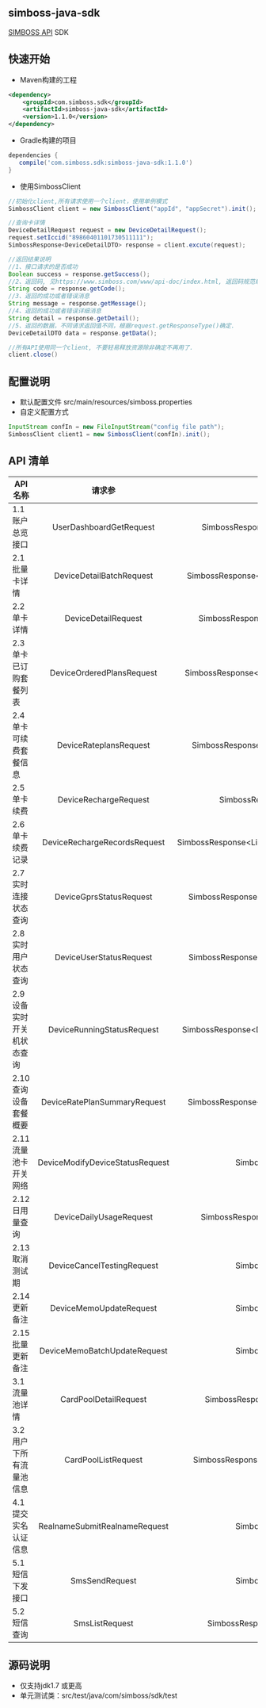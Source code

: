 simboss-java-sdk
---
[SIMBOSS API](https://www.simboss.com/www/api-doc/index.html) SDK

## 快速开始

- Maven构建的工程

```xml
<dependency>
    <groupId>com.simboss.sdk</groupId>
    <artifactId>simboss-java-sdk</artifactId>
    <version>1.1.0</version>
</dependency>
```

- Gradle构建的项目

```gradle
dependencies {
   compile('com.simboss.sdk:simboss-java-sdk:1.1.0')
}
```


- 使用SimbossClient

```java
//初始化client,所有请求使用一个client，使用单例模式
SimbossClient client = new SimbossClient("appId", "appSecret").init();

//查询卡详情
DeviceDetailRequest request = new DeviceDetailRequest();
request.setIccid("89860401101730511111");
SimbossResponse<DeviceDetailDTO> response = client.excute(request); 

//返回结果说明
//1、接口请求的是否成功
Boolean success = response.getSuccess();
//2、返回码, 见https://www.simboss.com/www/api-doc/index.html, 返回码规范章节。
String code = response.getCode();
//3、返回的成功或者错误消息
String message = response.getMessage();
//4、返回的成功或者错误详细消息
String detail = response.getDetail();
//5、返回的数据，不同请求返回值不同，根据request.getResponseType()确定.
DeviceDetailDTO data = response.getData();

//所有API使用同一个client, 不要轻易释放资源除非确定不再用了.
client.close() 

```

## 配置说明

- 默认配置文件 src/main/resources/simboss.properties
- 自定义配置方式

```java
InputStream confIn = new FileInputStream("config file path");
SimbossClient client1 = new SimbossClient(confIn).init();
```

## API 清单

| API 名称               |           请求参                 |  返回值                                  |
| --------------------- | :-----------------------------: | :--------------------------------------: |
|1.1 账户总览接口         | UserDashboardGetRequest         | SimbossResponse\<DashboardDTO\>          |
|2.1 批量卡详情			 | DeviceDetailBatchRequest        | SimbossResponse\<List\<DeviceDetailDTO\>\>   |
|2.2 单卡详情				 | DeviceDetailRequest             | SimbossResponse\<DeviceDetailDTO\>         |
|2.3 单卡已订购套餐列表	 | DeviceOrderedPlansRequest       | SimbossResponse\<List\<OrderedPlansDTO\>\>   |
|2.4 单卡可续费套餐信息	 | DeviceRateplansRequest          | SimbossResponse\<List\<RatePlansDTO\>\>      |
|2.5 单卡续费				 | DeviceRechargeRequest           | SimbossResponse\<String\>                  |
|2.6 单卡续费记录			 | DeviceRechargeRecordsRequest    | SimbossResponse\<List\<RechargeRecordsDTO\>\>      |
|2.7 实时连接状态查询		 | DeviceGprsStatusRequest         | SimbossResponse\<DeviceGprsStatusDTO\>     |
|2.8 实时用户状态查询		 | DeviceUserStatusRequest         | SimbossResponse\<DeviceUserStatusDTO\>     |
|2.9 设备实时开关机状态查询 | DeviceRunningStatusRequest      | SimbossResponse\<DeviceRunningStatusDTO\>  |
|2.10 查询设备套餐概要     | DeviceRatePlanSummaryRequest    | SimbossResponse\<RatePlanSummaryDTO\>      |
|2.11 流量池卡开关网络     | DeviceModifyDeviceStatusRequest | SimbossResponse                          |
|2.12 日用量查询          | DeviceDailyUsageRequest         | SimbossResponse\<DailyUsageDTO\>           |
|2.13 取消测试期          | DeviceCancelTestingRequest      | SimbossResponse                          |
|2.14 更新备注            | DeviceMemoUpdateRequest         | SimbossResponse                          |
|2.15 批量更新备注         | DeviceMemoBatchUpdateRequest    | SimbossResponse                         |
|3.1 流量池详情			 | CardPoolDetailRequest           | SimbossResponse\<CardPoolDTO\>             |
|3.2 用户下所有流量池信息   | CardPoolListRequest             | SimbossResponse\<List\<CardPoolDTO\>\>       |
|4.1 提交实名认证信息		 | RealnameSubmitRealnameRequest   | SimbossResponse                          |
|5.1 短信下发接口			 | SmsSendRequest                  | SimbossResponse                          |
|5.2 短信查询             | SmsListRequest                  | SimbossResponse\<SmsListDTO\>              |

## 源码说明 
- 仅支持jdk1.7 或更高
- 单元测试类：src/test/java/com/simboss/sdk/test




